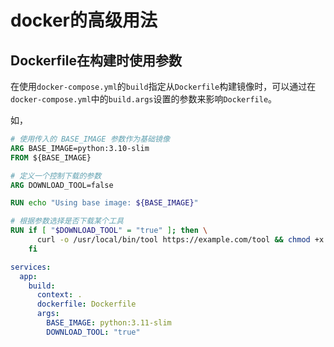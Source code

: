 # docker的高级用法

## Dockerfile在构建时使用参数

在使用`docker-compose.yml`的`build`指定从`Dockerfile`构建镜像时，可以通过在`docker-compose.yml`中的`build.args`设置的参数来影响`Dockerfile`。  

如，  
```Dockerfile title="Dockerfile"
# 使用传入的 BASE_IMAGE 参数作为基础镜像
ARG BASE_IMAGE=python:3.10-slim
FROM ${BASE_IMAGE}

# 定义一个控制下载的参数
ARG DOWNLOAD_TOOL=false

RUN echo "Using base image: ${BASE_IMAGE}"

# 根据参数选择是否下载某个工具
RUN if [ "$DOWNLOAD_TOOL" = "true" ]; then \
      curl -o /usr/local/bin/tool https://example.com/tool && chmod +x /usr/local/bin/tool; \
    fi

```

```yml title="docker-compose.yml"
services:
  app:
    build:
      context: .
      dockerfile: Dockerfile
      args:
        BASE_IMAGE: python:3.11-slim
        DOWNLOAD_TOOL: "true"

```
